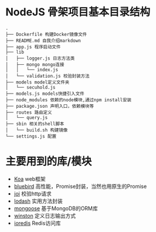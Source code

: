 # NodeJS 骨架项目基本目录结构
```
.
├── Dockerfile 构建Docker镜像文件
├── README.md 自我介绍markdown
├── app.js 程序启动文件
├── lib
│   ├── logger.js 日志方法类
│   ├── mongo mongo连接
│   │   └── index.js
│   └── validation.js 校验封装方法
├── models model定义文件夹
│   └── secuhold.js
├── models.js models快捷引入文件
├── node_modules 依赖的node模块,通过npm install安装
├── package.json 声明入口，依赖模块等
├── routes 路由定义
│   └── query.js
├── sbin 相关的shell脚本
│   └── build.sh 构建镜像
└── settings.js 配置
```
# 主要用到的库/模块
* [Koa](http://koajs.com/) web框架
* [bluebird](http://bluebirdjs.com/) 高性能，Promise封装，当然也用原生的Promise
* [joi](https://github.com/hapijs/joi/) 校验http请求
* [lodash](https://lodash.com/) 实用方法封装
* [mongoose](http://mongoosejs.com/) 基于MongoDB的ORM库
* [winston](https://github.com/winstonjs/winston) 定义日志输出方式
* [ioredis](https://github.com/luin/ioredis) Redis访问库